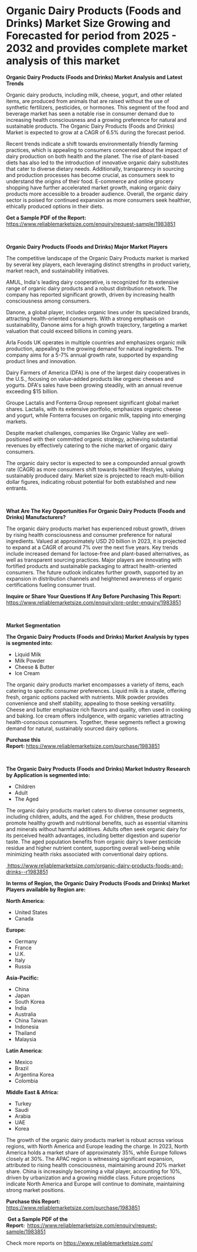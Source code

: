 <p><h1>Organic Dairy Products (Foods and Drinks) Market Size Growing and Forecasted for period from 2025 - 2032 and provides complete market analysis of this market</h1></p><p><strong>Organic Dairy Products (Foods and Drinks) Market Analysis and Latest Trends</strong></p>
<p><p>Organic dairy products, including milk, cheese, yogurt, and other related items, are produced from animals that are raised without the use of synthetic fertilizers, pesticides, or hormones. This segment of the food and beverage market has seen a notable rise in consumer demand due to increasing health consciousness and a growing preference for natural and sustainable products. The Organic Dairy Products (Foods and Drinks) Market is expected to grow at a CAGR of 6.5% during the forecast period.</p><p>Recent trends indicate a shift towards environmentally friendly farming practices, which is appealing to consumers concerned about the impact of dairy production on both health and the planet. The rise of plant-based diets has also led to the introduction of innovative organic dairy substitutes that cater to diverse dietary needs. Additionally, transparency in sourcing and production processes has become crucial, as consumers seek to understand the origins of their food. E-commerce and online grocery shopping have further accelerated market growth, making organic dairy products more accessible to a broader audience. Overall, the organic dairy sector is poised for continued expansion as more consumers seek healthier, ethically produced options in their diets.</p></p>
<p><strong>Get a Sample PDF of the Report:&nbsp;</strong> <a href="https://www.reliablemarketsize.com/enquiry/request-sample/1983851?utm_campaign=2269&utm_medium=2&utm_source=Github&utm_content=ia&utm_term=15022025&utm_id=organic-dairy-products-foods-and-drinks">https://www.reliablemarketsize.com/enquiry/request-sample/1983851</a></p>
<p>&nbsp;</p>
<p><strong>Organic Dairy Products (Foods and Drinks) Major Market Players</strong></p>
<p><p>The competitive landscape of the Organic Dairy Products market is marked by several key players, each leveraging distinct strengths in product variety, market reach, and sustainability initiatives. </p><p>AMUL, India's leading dairy cooperative, is recognized for its extensive range of organic dairy products and a robust distribution network. The company has reported significant growth, driven by increasing health consciousness among consumers.</p><p>Danone, a global player, includes organic lines under its specialized brands, attracting health-oriented consumers. With a strong emphasis on sustainability, Danone aims for a high growth trajectory, targeting a market valuation that could exceed billions in coming years.</p><p>Arla Foods UK operates in multiple countries and emphasizes organic milk production, appealing to the growing demand for natural ingredients. The company aims for a 5-7% annual growth rate, supported by expanding product lines and innovation.</p><p>Dairy Farmers of America (DFA) is one of the largest dairy cooperatives in the U.S., focusing on value-added products like organic cheeses and yogurts. DFA's sales have been growing steadily, with an annual revenue exceeding $15 billion.</p><p>Groupe Lactalis and Fonterra Group represent significant global market shares. Lactalis, with its extensive portfolio, emphasizes organic cheese and yogurt, while Fonterra focuses on organic milk, tapping into emerging markets.</p><p>Despite market challenges, companies like Organic Valley are well-positioned with their committed organic strategy, achieving substantial revenues by effectively catering to the niche market of organic dairy consumers.</p><p>The organic dairy sector is expected to see a compounded annual growth rate (CAGR) as more consumers shift towards healthier lifestyles, valuing sustainably produced dairy. Market size is projected to reach multi-billion dollar figures, indicating robust potential for both established and new entrants.</p></p>
<p>&nbsp;</p>
<p><strong>What Are The Key Opportunities For Organic Dairy Products (Foods and Drinks) Manufacturers?</strong></p>
<p><p>The organic dairy products market has experienced robust growth, driven by rising health consciousness and consumer preference for natural ingredients. Valued at approximately USD 20 billion in 2023, it is projected to expand at a CAGR of around 7% over the next five years. Key trends include increased demand for lactose-free and plant-based alternatives, as well as transparent sourcing practices. Major players are innovating with fortified products and sustainable packaging to attract health-oriented consumers. The future outlook indicates further growth, supported by an expansion in distribution channels and heightened awareness of organic certifications fueling consumer trust.</p></p>
<p><strong>Inquire or Share Your Questions If Any Before Purchasing This Report:</strong> <a href="https://www.reliablemarketsize.com/enquiry/pre-order-enquiry/1983851?utm_campaign=2269&utm_medium=2&utm_source=Github&utm_content=ia&utm_term=15022025&utm_id=organic-dairy-products-foods-and-drinks">https://www.reliablemarketsize.com/enquiry/pre-order-enquiry/1983851</a></p>
<p>&nbsp;</p>
<p><strong>Market Segmentation</strong></p>
<p><strong>The Organic Dairy Products (Foods and Drinks) Market Analysis by types is segmented into:</strong></p>
<p><ul><li>Liquid Milk</li><li>Milk Powder</li><li>Cheese & Butter</li><li>Ice Cream</li></ul></p>
<p><p>The organic dairy products market encompasses a variety of items, each catering to specific consumer preferences. Liquid milk is a staple, offering fresh, organic options packed with nutrients. Milk powder provides convenience and shelf stability, appealing to those seeking versatility. Cheese and butter emphasize rich flavors and quality, often used in cooking and baking. Ice cream offers indulgence, with organic varieties attracting health-conscious consumers. Together, these segments reflect a growing demand for natural, sustainably sourced dairy options.</p></p>
<p><strong>Purchase this Report:&nbsp;</strong><a href="https://www.reliablemarketsize.com/purchase/1983851?utm_campaign=2269&utm_medium=2&utm_source=Github&utm_content=ia&utm_term=15022025&utm_id=organic-dairy-products-foods-and-drinks">https://www.reliablemarketsize.com/purchase/1983851</a></p>
<p>&nbsp;</p>
<p><strong>The Organic Dairy Products (Foods and Drinks) Market Industry Research by Application is segmented into:</strong></p>
<p><ul><li>Children</li><li>Adult</li><li>The Aged</li></ul></p>
<p><p>The organic dairy products market caters to diverse consumer segments, including children, adults, and the aged. For children, these products promote healthy growth and nutritional benefits, such as essential vitamins and minerals without harmful additives. Adults often seek organic dairy for its perceived health advantages, including better digestion and superior taste. The aged population benefits from organic dairy's lower pesticide residue and higher nutrient content, supporting overall well-being while minimizing health risks associated with conventional dairy options.</p></p>
<p><a href="https://www.reliablemarketsize.com/organic-dairy-products-foods-and-drinks--r1983851?utm_campaign=2269&utm_medium=2&utm_source=Github&utm_content=ia&utm_term=15022025&utm_id=organic-dairy-products-foods-and-drinks">&nbsp;https://www.reliablemarketsize.com/organic-dairy-products-foods-and-drinks--r1983851</a></p>
<p><strong>In terms of Region, the Organic Dairy Products (Foods and Drinks) Market Players available by Region are:</strong></p>
<p>
    <p> <strong> North America: </strong>
        <ul>
            <li>United States</li>
            <li>Canada</li>
        </ul>
        </p> 
    <p> <strong> Europe: </strong>
        <ul>
            <li>Germany</li>
            <li>France</li>
            <li>U.K.</li>
            <li>Italy</li>
            <li>Russia</li>
        </ul>
        </p> 
    <p> <strong> Asia-Pacific: </strong>
        <ul>
            <li>China</li>
            <li>Japan</li>
            <li>South Korea</li>
            <li>India</li>
            <li>Australia</li>
            <li>China Taiwan</li>
            <li>Indonesia</li>
            <li>Thailand</li>
            <li>Malaysia</li>
        </ul>
        </p> 
    <p> <strong> Latin America: </strong>
        <ul>
            <li>Mexico</li>
            <li>Brazil</li>
            <li>Argentina Korea</li>
            <li>Colombia</li>
        </ul>
        </p> 
    <p> <strong> Middle East & Africa: </strong>
        <ul>
            <li>Turkey</li>
            <li>Saudi</li>
            <li>Arabia</li>
            <li>UAE</li>
            <li>Korea</li>
        </ul>
    </p>
    </p>
<p><p>The growth of the organic dairy products market is robust across various regions, with North America and Europe leading the charge. In 2023, North America holds a market share of approximately 35%, while Europe follows closely at 30%. The APAC region is witnessing significant expansion, attributed to rising health consciousness, maintaining around 20% market share. China is increasingly becoming a vital player, accounting for 10%, driven by urbanization and a growing middle class. Future projections indicate North America and Europe will continue to dominate, maintaining strong market positions.</p></p>
<p><strong>Purchase this Report: </strong><a href="https://www.reliablemarketsize.com/purchase/1983851?utm_campaign=2269&utm_medium=2&utm_source=Github&utm_content=ia&utm_term=15022025&utm_id=organic-dairy-products-foods-and-drinks">https://www.reliablemarketsize.com/purchase/1983851</a></p>
<p>&nbsp;<strong>Get a Sample PDF of the Report:&nbsp;&nbsp;</strong><a href="https://www.reliablemarketsize.com/enquiry/request-sample/1983851?utm_campaign=2269&utm_medium=2&utm_source=Github&utm_content=ia&utm_term=15022025&utm_id=organic-dairy-products-foods-and-drinks">https://www.reliablemarketsize.com/enquiry/request-sample/1983851</a></p>
<p><strong></strong></p>
<p>Check more reports on <a href="https://www.reliablemarketsize.com/?utm_campaign=2269&utm_medium=2&utm_source=Github&utm_content=ia&utm_term=15022025&utm_id=organic-dairy-products-foods-and-drinks">https://www.reliablemarketsize.com/</a></p>